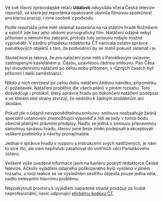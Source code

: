 <!-- dcterms:identifier = riderweblog#103 -->
<!-- dcterms:title = Reakce na nepravdivé nařčení České televize -->
<!-- np9:categoryId = 2 -->
<!-- x4w:category = Lidé a jiná zvěř -->
<!-- np9:authorId = 1 -->
<!-- np9:authorEmail = michal.valasek@altairis.cz -->
<!-- dcterms:creator = Michal Altair Valášek -->
<!-- dcterms:created = 2003-11-24T20:28:57+01:00 -->
<!-- dcterms:date = 2003-11-24T20:28:57+01:00 -->

Ve své hlavní zpravodajské relaci **Události** odvysílala včera Česká televize reportáž, ve které její reportérka opakovaně obvinila filmovou společnost pro kterou pracuji, i mne osobně z podvodu.

Podle reportáže jsme měli oklamat kastelána na na státním hradě Rožmberk a natočit zde bez jeho vědomí pornografický film. Natáčení údajně nebyl přítomen a nemohl mu zabránit, protože tuto smlouvu nebylo možné vypovědět. V závěru příspěvku redaktorka ČT varovala ostatní správce památkových objektů s tám, že podvodníci by se mohli pokusit oklamat i je.

Skutečnost je taková, že pro natáčení jsme měli s Památkovým ústavem, zastoupeným kastelánem p. Čásou, uzavřenou řádnou smlouvu. Pan Čása byl dvoudennímu natáčení po celou dobu přítomen, v různých časech byli přítomni i další zaměstnanci.

Nikdo z nich nevznesl po celou dobu natáčení žádnou námitku, připomínku či požadavek. Natáčení proběhlo dle všech plánů v plném rozsahu. Toto dosvědčuje i protokol, který správce hradu po dokončení natáčení podepsal a ve kterém obě strany stvrzují, že nedošlo k žádným problémům ani škodám.

Pokud jde o údajně nevypověditelnou smlouvu: smlouva neobsahuje žádná speciální ustanovení znemožňující výpověď a řídí se tedy v tomto bodu obecně platnými právními předpisy. Nadto se jedná o smlouvu připravenou samotnou správou hradu, kterou jsme beze změn podepsali a akceptovali veškeré podmínky a návrhy pronajímatele.

Jednal-li správce hradu v rozporu s instrukcemi svých nadřízených, je nám to sice líto, ale nám nepřísluší zasahovat do vnitřních věcí Památkového ústavu.

Veškeré výše uvedené informace jsem na kameru poskytl redaktorce České televize. Ačkoliv vyjádření údajného poškozeného bylo vysíláno v plném rozsahu, z mojí reakce se ve výsledném sestřihu objevila pouze jedna věta, nadto irelevantní hlavnímu problému.

Neposkytnutí prostoru k vyjádření napadené straně považuji za hrubě neprofesionální, navíc odporující [etickému kodexu ČT](http://www.czech-tv.cz/ct/kodex/).